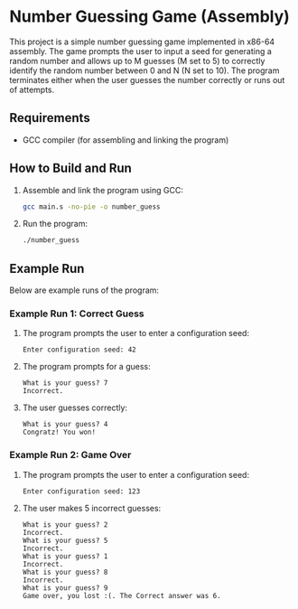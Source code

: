 # Number Guessing Game (Assembly)

This project is a simple number guessing game implemented in x86-64 assembly. The game prompts the user to input a seed for generating a random number and allows up to M guesses (M set to 5) to correctly identify the random number between 0 and N (N set to 10). The program terminates either when the user guesses the number correctly or runs out of attempts.

## Requirements
- GCC compiler (for assembling and linking the program)

## How to Build and Run
1. Assemble and link the program using GCC:

   ```bash
   gcc main.s -no-pie -o number_guess
   ```
2. Run the program:

   ```bash
   ./number_guess
   ```

## Example Run
Below are example runs of the program:

### Example Run 1: Correct Guess
1. The program prompts the user to enter a configuration seed:

   ```
   Enter configuration seed: 42
   ```
2. The program prompts for a guess:

   ```
   What is your guess? 7
   Incorrect.
   ```

3. The user guesses correctly:

   ```
   What is your guess? 4
   Congratz! You won!
   ```

### Example Run 2: Game Over
1. The program prompts the user to enter a configuration seed:

   ```
   Enter configuration seed: 123
   ```
2. The user makes 5 incorrect guesses:

   ```
   What is your guess? 2
   Incorrect.
   What is your guess? 5
   Incorrect.
   What is your guess? 1
   Incorrect.
   What is your guess? 8
   Incorrect.
   What is your guess? 9
   Game over, you lost :(. The Correct answer was 6.
   ```